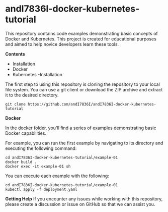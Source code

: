 # andI7836I-docker-kubernetes-tutorial
This repository contains code examples demonstrating basic concepts of Docker and Kubernetes. This project is created for educational purposes and aimed to help novice developers learn these tools.

**Contents**
- Installation
- Docker
- Kubernetes
-Installation

The first step to using this repository is cloning the repository to your local file system. You can use a git client or download the ZIP archive and extract it to the desired directory.

```
git clone https://github.com/andI7836I/andI7836I-docker-kubernetes-tutorial
```
**Docker**

In the docker folder, you'll find a series of examples demonstrating basic Docker capabilities.

For example, you can run the first example by navigating to its directory and executing the following command:

```
cd andI7836I-docker-kubernetes-tutorial/example-01
docker build .
docker exec -it example-01 sh
```

You can execute each example with the following:

```
cd andI7836I-docker-kubernetes-tutorial/example-01
kubectl apply -f deployment.yaml
```

**Getting Help**
If you encounter any issues while working with this repository, please create a discussion or issue on GitHub so that we can assist you.
